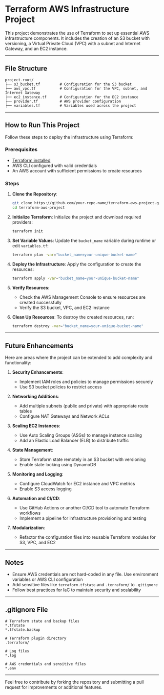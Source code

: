 # Terraform AWS Infrastructure Project

This project demonstrates the use of Terraform to set up essential AWS infrastructure components. It includes the creation of an S3 bucket with versioning, a Virtual Private Cloud (VPC) with a subnet and Internet Gateway, and an EC2 instance.

---

## File Structure

```
project-root/
├── s3_bucket.tf         # Configuration for the S3 bucket
├── aws_vpc.tf           # Configuration for the VPC, subnet, and Internet Gateway
├── ec2_instance.tf      # Configuration for the EC2 instance
├── provider.tf          # AWS provider configuration
├── variables.tf         # Variables used across the project
```

---

## How to Run This Project

Follow these steps to deploy the infrastructure using Terraform:

### Prerequisites

- [Terraform installed](https://developer.hashicorp.com/terraform/tutorials/aws-get-started/install-cli)
- AWS CLI configured with valid credentials
- An AWS account with sufficient permissions to create resources

### Steps

1. **Clone the Repository**:
   ```bash
   git clone https://github.com/your-repo-name/terraform-aws-project.git
   cd terraform-aws-project
   ```

2. **Initialize Terraform**:
   Initialize the project and download required providers:
   ```bash
   terraform init
   ```

3. **Set Variable Values**:
   Update the `bucket_name` variable during runtime or edit `variables.tf`:
   ```bash
   terraform plan -var="bucket_name=your-unique-bucket-name"
   ```

4. **Deploy the Infrastructure**:
   Apply the configuration to create the resources:
   ```bash
   terraform apply -var="bucket_name=your-unique-bucket-name"
   ```

5. **Verify Resources**:
   - Check the AWS Management Console to ensure resources are created successfully
   - Verify the S3 bucket, VPC, and EC2 instance

6. **Clean Up Resources**:
   To destroy the created resources, run:
   ```bash
   terraform destroy -var="bucket_name=your-unique-bucket-name"
   ```

---

## Future Enhancements

Here are areas where the project can be extended to add complexity and functionality:

1. **Security Enhancements**:
   - Implement IAM roles and policies to manage permissions securely
   - Use S3 bucket policies to restrict access
   
2. **Networking Additions**:
   - Add multiple subnets (public and private) with appropriate route tables
   - Configure NAT Gateways and Network ACLs

3. **Scaling EC2 Instances**:
   - Use Auto Scaling Groups (ASGs) to manage instance scaling
   - Add an Elastic Load Balancer (ELB) to distribute traffic

4. **State Management**:
   - Store Terraform state remotely in an S3 bucket with versioning
   - Enable state locking using DynamoDB

5. **Monitoring and Logging**:
   - Configure CloudWatch for EC2 instance and VPC metrics
   - Enable S3 access logging

6. **Automation and CI/CD**:
   - Use GitHub Actions or another CI/CD tool to automate Terraform workflows
   - Implement a pipeline for infrastructure provisioning and testing

7. **Modularization**:
   - Refactor the configuration files into reusable Terraform modules for S3, VPC, and EC2

---

## Notes

- Ensure AWS credentials are not hard-coded in any file. Use environment variables or AWS CLI configuration
- Add sensitive files like `terraform.tfstate` and `.terraform/` to `.gitignore`
- Follow best practices for IaC to maintain security and scalability

---

## .gitignore File

```gitignore
# Terraform state and backup files
*.tfstate
*.tfstate.backup

# Terraform plugin directory
.terraform/

# Log files
*.log

# AWS credentials and sensitive files
*.env
```

---

Feel free to contribute by forking the repository and submitting a pull request for improvements or additional features.

